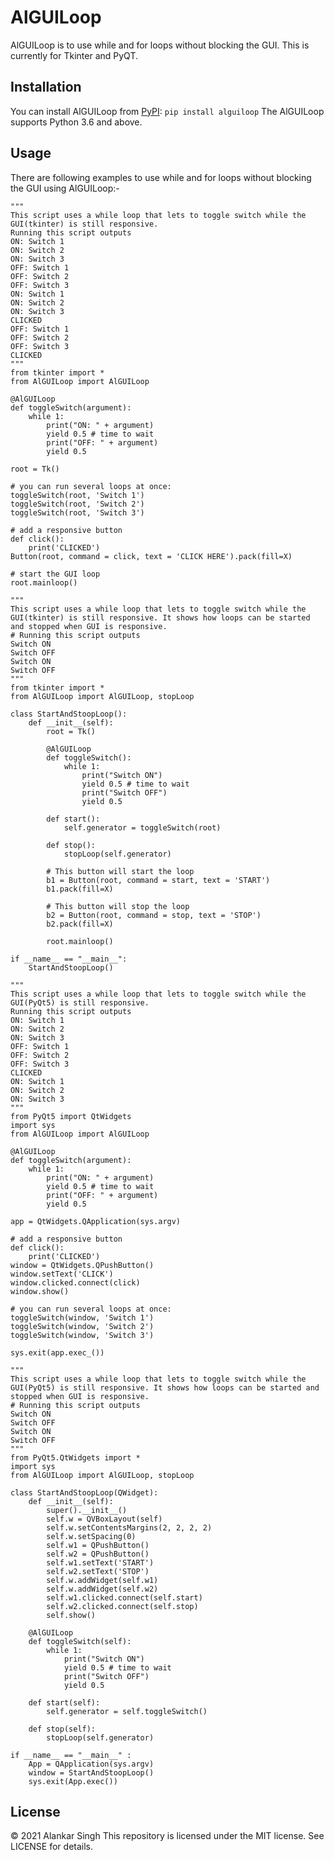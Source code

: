 # AlGUILoop
AlGUILoop is to use while and for loops without blocking the GUI. This is currently for Tkinter and PyQT.

## Installation
You can install AlGUILoop from [PyPI](https://pypi.org/project/alguiloop/):
```pip install alguiloop```
The AlGUILoop supports Python 3.6 and above.

## Usage
There are following examples to use while and for loops without blocking the GUI using AlGUILoop:-
```
"""
This script uses a while loop that lets to toggle switch while the GUI(tkinter) is still responsive.
Running this script outputs
ON: Switch 1
ON: Switch 2
ON: Switch 3
OFF: Switch 1
OFF: Switch 2
OFF: Switch 3
ON: Switch 1
ON: Switch 2
ON: Switch 3
CLICKED
OFF: Switch 1
OFF: Switch 2
OFF: Switch 3
CLICKED
"""
from tkinter import *
from AlGUILoop import AlGUILoop 

@AlGUILoop
def toggleSwitch(argument):
    while 1:
        print("ON: " + argument)
        yield 0.5 # time to wait
        print("OFF: " + argument)
        yield 0.5

root = Tk()

# you can run several loops at once:
toggleSwitch(root, 'Switch 1')
toggleSwitch(root, 'Switch 2')
toggleSwitch(root, 'Switch 3')

# add a responsive button
def click():
    print('CLICKED')
Button(root, command = click, text = 'CLICK HERE').pack(fill=X)

# start the GUI loop
root.mainloop()
```
```
"""
This script uses a while loop that lets to toggle switch while the GUI(tkinter) is still responsive. It shows how loops can be started and stopped when GUI is responsive.
# Running this script outputs
Switch ON
Switch OFF
Switch ON
Switch OFF
"""
from tkinter import *
from AlGUILoop import AlGUILoop, stopLoop 

class StartAndStoopLoop():
    def __init__(self):
        root = Tk()

        @AlGUILoop
        def toggleSwitch():
            while 1:
                print("Switch ON")
                yield 0.5 # time to wait
                print("Switch OFF")
                yield 0.5

        def start():
            self.generator = toggleSwitch(root)

        def stop():
            stopLoop(self.generator)

        # This button will start the loop
        b1 = Button(root, command = start, text = 'START')
        b1.pack(fill=X)

        # This button will stop the loop
        b2 = Button(root, command = stop, text = 'STOP')
        b2.pack(fill=X)

        root.mainloop()

if __name__ == "__main__":
    StartAndStoopLoop() 
```
```
"""
This script uses a while loop that lets to toggle switch while the GUI(PyQt5) is still responsive.
Running this script outputs
ON: Switch 1
ON: Switch 2
ON: Switch 3
OFF: Switch 1
OFF: Switch 2
OFF: Switch 3
CLICKED
ON: Switch 1
ON: Switch 2
ON: Switch 3
"""
from PyQt5 import QtWidgets
import sys
from AlGUILoop import AlGUILoop

@AlGUILoop
def toggleSwitch(argument):
    while 1:
        print("ON: " + argument)
        yield 0.5 # time to wait
        print("OFF: " + argument)
        yield 0.5

app = QtWidgets.QApplication(sys.argv)

# add a responsive button
def click():
    print('CLICKED')
window = QtWidgets.QPushButton()
window.setText('CLICK')
window.clicked.connect(click)
window.show()

# you can run several loops at once:
toggleSwitch(window, 'Switch 1')
toggleSwitch(window, 'Switch 2')
toggleSwitch(window, 'Switch 3')

sys.exit(app.exec_())
```
```
"""
This script uses a while loop that lets to toggle switch while the GUI(PyQt5) is still responsive. It shows how loops can be started and stopped when GUI is responsive.
# Running this script outputs
Switch ON
Switch OFF
Switch ON
Switch OFF
"""
from PyQt5.QtWidgets import *
import sys
from AlGUILoop import AlGUILoop, stopLoop 

class StartAndStoopLoop(QWidget):
    def __init__(self):
        super().__init__()
        self.w = QVBoxLayout(self)
        self.w.setContentsMargins(2, 2, 2, 2)
        self.w.setSpacing(0)
        self.w1 = QPushButton()
        self.w2 = QPushButton()
        self.w1.setText('START')
        self.w2.setText('STOP')
        self.w.addWidget(self.w1)
        self.w.addWidget(self.w2)
        self.w1.clicked.connect(self.start)
        self.w2.clicked.connect(self.stop)
        self.show()

    @AlGUILoop
    def toggleSwitch(self):
        while 1:
            print("Switch ON")
            yield 0.5 # time to wait
            print("Switch OFF")
            yield 0.5

    def start(self):
        self.generator = self.toggleSwitch()

    def stop(self):
        stopLoop(self.generator)

if __name__ == "__main__" : 
    App = QApplication(sys.argv) 
    window = StartAndStoopLoop() 
    sys.exit(App.exec()) 
```

## License
© 2021 Alankar Singh
This repository is licensed under the MIT license. See LICENSE for details.